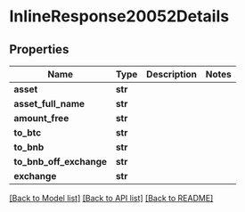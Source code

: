 # InlineResponse20052Details

## Properties
Name | Type | Description | Notes
------------ | ------------- | ------------- | -------------
**asset** | **str** |  | 
**asset_full_name** | **str** |  | 
**amount_free** | **str** |  | 
**to_btc** | **str** |  | 
**to_bnb** | **str** |  | 
**to_bnb_off_exchange** | **str** |  | 
**exchange** | **str** |  | 

[[Back to Model list]](../README.md#documentation-for-models) [[Back to API list]](../README.md#documentation-for-api-endpoints) [[Back to README]](../README.md)

